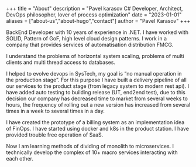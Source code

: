+++
title = "About"
description = "Pavel karasov C# Developer, Architect, DevOps philosopher, lover of process optimization"
date = "2023-01-01"
aliases = ["about-us","about-hugo","contact"]
author = "Pavel Karasov"
+++

BackEnd Developer with 10 years of experience in .NET. I have worked with SOLID, Pattern of GoF, high level cloud design patterns. I work in a company that provides services of automatisation distribution FMCG.

I understand the problems of horizontal system scaling, problems of multi clients and multi thread access to databases.

I helped to evolve devops in SysTech, my goal is “no manual operation in the production stage”.
For this purpose I have built a delivery pipeline of all our services to the product stage (from legacy system to modern rest api).
I have added auto testing to building release (UT, end2end test), due to this decision our company has decreased time to market from several weeks to hours, the frequency of rolling out a new version has increased from several times in a week to several times in a day.

I have created the prototype of a billing system as an implementation idea of FinOps. I have started using docker and k8s in the product station. I have provided trouble free operation of SaaS.

Now I am learning methods of dividing of monolith to microservices. I technically develop the complex of 10+ macro services interacting with each other.

